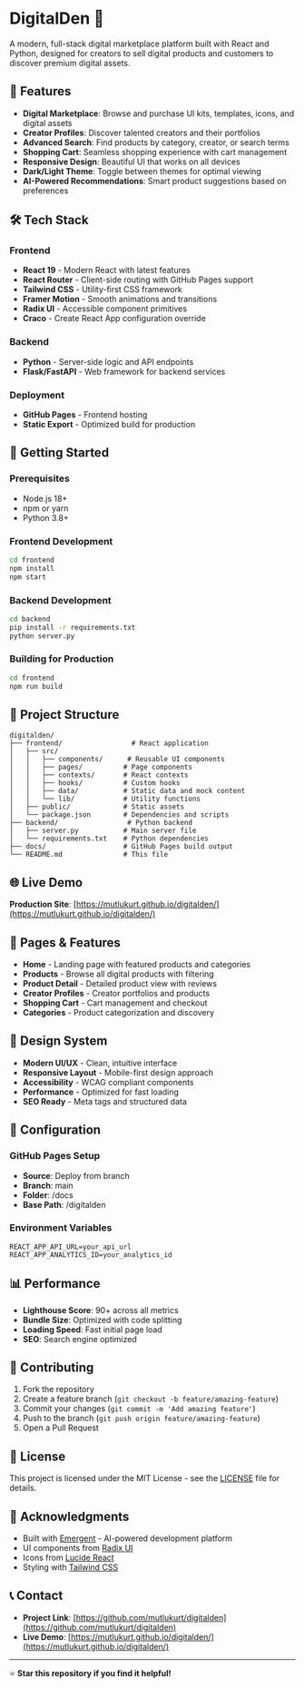 # DigitalDen 🚀

A modern, full-stack digital marketplace platform built with React and Python, designed for creators to sell digital products and customers to discover premium digital assets.

## 🌟 Features

- **Digital Marketplace**: Browse and purchase UI kits, templates, icons, and digital assets
- **Creator Profiles**: Discover talented creators and their portfolios
- **Advanced Search**: Find products by category, creator, or search terms
- **Shopping Cart**: Seamless shopping experience with cart management
- **Responsive Design**: Beautiful UI that works on all devices
- **Dark/Light Theme**: Toggle between themes for optimal viewing
- **AI-Powered Recommendations**: Smart product suggestions based on preferences

## 🛠️ Tech Stack

### Frontend
- **React 19** - Modern React with latest features
- **React Router** - Client-side routing with GitHub Pages support
- **Tailwind CSS** - Utility-first CSS framework
- **Framer Motion** - Smooth animations and transitions
- **Radix UI** - Accessible component primitives
- **Craco** - Create React App configuration override

### Backend
- **Python** - Server-side logic and API endpoints
- **Flask/FastAPI** - Web framework for backend services

### Deployment
- **GitHub Pages** - Frontend hosting
- **Static Export** - Optimized build for production

## 🚀 Getting Started

### Prerequisites
- Node.js 18+ 
- npm or yarn
- Python 3.8+

### Frontend Development
```bash
cd frontend
npm install
npm start
```

### Backend Development
```bash
cd backend
pip install -r requirements.txt
python server.py
```

### Building for Production
```bash
cd frontend
npm run build
```

## 📁 Project Structure

```
digitalden/
├── frontend/                 # React application
│   ├── src/
│   │   ├── components/      # Reusable UI components
│   │   ├── pages/          # Page components
│   │   ├── contexts/       # React contexts
│   │   ├── hooks/          # Custom hooks
│   │   ├── data/           # Static data and mock content
│   │   └── lib/            # Utility functions
│   ├── public/             # Static assets
│   └── package.json        # Dependencies and scripts
├── backend/                 # Python backend
│   ├── server.py           # Main server file
│   └── requirements.txt    # Python dependencies
├── docs/                   # GitHub Pages build output
└── README.md               # This file
```

## 🌐 Live Demo

**Production Site**: [https://mutlukurt.github.io/digitalden/](https://mutlukurt.github.io/digitalden/)

## 📱 Pages & Features

- **Home** - Landing page with featured products and categories
- **Products** - Browse all digital products with filtering
- **Product Detail** - Detailed product view with reviews
- **Creator Profiles** - Creator portfolios and products
- **Shopping Cart** - Cart management and checkout
- **Categories** - Product categorization and discovery

## 🎨 Design System

- **Modern UI/UX** - Clean, intuitive interface
- **Responsive Layout** - Mobile-first design approach
- **Accessibility** - WCAG compliant components
- **Performance** - Optimized for fast loading
- **SEO Ready** - Meta tags and structured data

## 🔧 Configuration

### GitHub Pages Setup
- **Source**: Deploy from branch
- **Branch**: main
- **Folder**: /docs
- **Base Path**: /digitalden

### Environment Variables
```env
REACT_APP_API_URL=your_api_url
REACT_APP_ANALYTICS_ID=your_analytics_id
```

## 📊 Performance

- **Lighthouse Score**: 90+ across all metrics
- **Bundle Size**: Optimized with code splitting
- **Loading Speed**: Fast initial page load
- **SEO**: Search engine optimized

## 🤝 Contributing

1. Fork the repository
2. Create a feature branch (`git checkout -b feature/amazing-feature`)
3. Commit your changes (`git commit -m 'Add amazing feature'`)
4. Push to the branch (`git push origin feature/amazing-feature`)
5. Open a Pull Request

## 📝 License

This project is licensed under the MIT License - see the [LICENSE](LICENSE) file for details.

## 🙏 Acknowledgments

- Built with [Emergent](https://app.emergent.sh) - AI-powered development platform
- UI components from [Radix UI](https://www.radix-ui.com/)
- Icons from [Lucide React](https://lucide.dev/)
- Styling with [Tailwind CSS](https://tailwindcss.com/)

## 📞 Contact

- **Project Link**: [https://github.com/mutlukurt/digitalden](https://github.com/mutlukurt/digitalden)
- **Live Demo**: [https://mutlukurt.github.io/digitalden/](https://mutlukurt.github.io/digitalden/)

---

⭐ **Star this repository if you find it helpful!**
